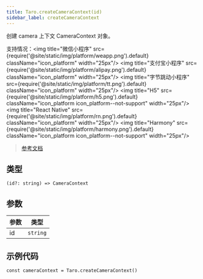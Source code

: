 ```yaml
---
title: Taro.createCameraContext(id)
sidebar_label: createCameraContext
---
```


创建 camera 上下文 CameraContext 对象。

支持情况：<img title="微信小程序" src={require('@site/static/img/platform/weapp.png').default} className="icon_platform" width="25px"/> <img title="支付宝小程序" src={require('@site/static/img/platform/alipay.png').default} className="icon_platform" width="25px"/> <img title="字节跳动小程序" src={require('@site/static/img/platform/tt.png').default} className="icon_platform" width="25px"/> <img title="H5" src={require('@site/static/img/platform/h5.png').default} className="icon_platform icon_platform--not-support" width="25px"/> <img title="React Native" src={require('@site/static/img/platform/rn.png').default} className="icon_platform" width="25px"/> <img title="Harmony" src={require('@site/static/img/platform/harmony.png').default} className="icon_platform icon_platform--not-support" width="25px"/>

> [参考文档](https://developers.weixin.qq.com/miniprogram/dev/api/media/camera/wx.createCameraContext.html)

## 类型

```tsx
(id?: string) => CameraContext
```

## 参数

| 参数 | 类型 |
| --- | --- |
| id | `string` |

## 示例代码

```tsx
const cameraContext = Taro.createCameraContext()
```
